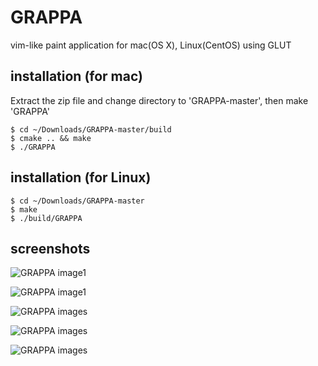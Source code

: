# GRAPPA
vim-like paint application for mac(OS X), Linux(CentOS) using GLUT

## installation (for mac)
Extract the zip file and change directory to 'GRAPPA-master', then make 'GRAPPA'
```
$ cd ~/Downloads/GRAPPA-master/build
$ cmake .. && make
$ ./GRAPPA
```

## installation (for Linux)
```
$ cd ~/Downloads/GRAPPA-master
$ make
$ ./build/GRAPPA
```

## screenshots
![GRAPPA image1](https://github.com/szkny/GRAPPA/wiki/images/movie2.gif)

![GRAPPA image1](https://github.com/szkny/GRAPPA/wiki/images/movie3.gif)

![GRAPPA images](https://github.com/szkny/GRAPPA/wiki/images/GRAPPA_screenshot2.png)

![GRAPPA images](https://github.com/szkny/GRAPPA/wiki/images/GRAPPA_screenshot.png)

![GRAPPA images](https://github.com/szkny/GRAPPA/wiki/images/OctoCat.png)
